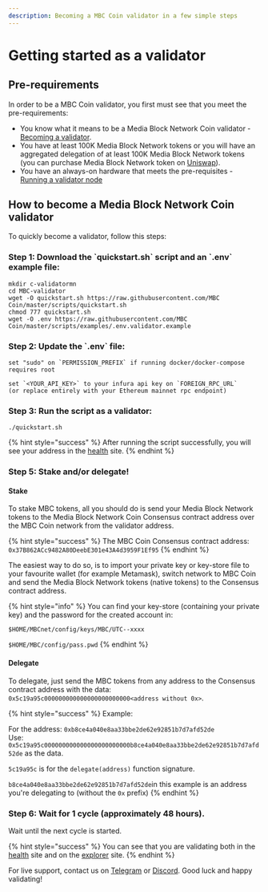 ```yaml
---
description: Becoming a MBC Coin validator in a few simple steps
---
```


# Getting started as a validator

## Pre-requirements

In order to be a MBC Coin validator, you first must see that you meet the pre-requirements:

* You know what it means to be a Media Block Network Coin validator - [Becoming a validator](how-to-become-a-validator.md#what-it-means-to-be-a-validator).
* You have at least 100K Media Block Network tokens or you will have an aggregated delegation of at least 100K Media Block Network tokens \(you can purchase Media Block Network token on [Uniswap](https://uniswap.exchange/swap/0x970b9bb2c0444f5e81e9d0efb84c8ccdcdcaf84d)\).
* You have an always-on hardware that meets the pre-requisites - [Running a validator node](run-your-own-validator.md#pre-requisites)

## How to become a Media Block Network Coin validator

To quickly become a validator, follow this steps:

### Step 1: Download the \`quickstart.sh\` script and an \`.env\` example file:

```text
mkdir c-validatormn
cd MBC-validator
wget -O quickstart.sh https://raw.githubusercontent.com/MBC Coin/master/scripts/quickstart.sh
chmod 777 quickstart.sh
wget -O .env https://raw.githubusercontent.com/MBC Coin/master/scripts/examples/.env.validator.example
```

### Step 2: Update the \`.env\` file:

```text
set "sudo" on `PERMISSION_PREFIX` if running docker/docker-compose requires root

set `<YOUR_API_KEY>` to your infura api key on `FOREIGN_RPC_URL`
(or replace entirely with your Ethereum mainnet rpc endpoint)
```

### Step 3: Run the script as a validator:

```text
./quickstart.sh
```

{% hint style="success" %}
After running the script successfully, you will see your address in the [health](https://status.MBC.io/) site.
{% endhint %}

### Step 5: Stake and/or delegate!

#### Stake

To stake MBC tokens, all you should do is send your Media Block Network tokens to the Media Block Network Coin Consensus contract address over the MBC Coin network from the validator address.

{% hint style="success" %}
The MBC  Coin Consensus contract address: `0x37B862ACc9482A80DeebE301e43A4d3959F1Ef95`
{% endhint %}

The easiest way to do so, is to import your private key or key-store file to your favourite wallet \(for example Metamask\), switch network to MBC Coin and send the Media Block Network tokens \(native tokens\) to the Consensus contract address.

{% hint style="info" %}
You can find your key-store \(containing your private key\) and the password for the created account in:

`$HOME/MBCnet/config/keys/MBC/UTC--xxxx`

`$HOME/MBC/config/pass.pwd`
{% endhint %}

#### Delegate

To delegate, just send the MBC tokens from any address to the Consensus contract address with the data: `0x5c19a95c000000000000000000000000<address without 0x>`.

{% hint style="success" %}
Example:

For the address: `0xb8ce4a040e8aa33bbe2de62e92851b7d7afd52de`  
Use: `0x5c19a95c000000000000000000000000b8ce4a040e8aa33bbe2de62e92851b7d7afd52de` as the data.

`5c19a95c` is for the `delegate(address)` function signature.

`b8ce4a040e8aa33bbe2de62e92851b7d7afd52de`in this example is an address you're delegating to \(without the `0x` prefix\)
{% endhint %}

### Step 6: Wait for 1 cycle \(approximately 48 hours\).

Wait until the next cycle is started.

{% hint style="success" %}
You can see that you are validating both in the [health](https://status.MBC.io/) site and on the [explorer](https://MBC.io) site.
{% endhint %}

For live support, contact us on [Telegram](https://t.me/) or [Discord](https://discord.gg/). Good luck and happy validating!

